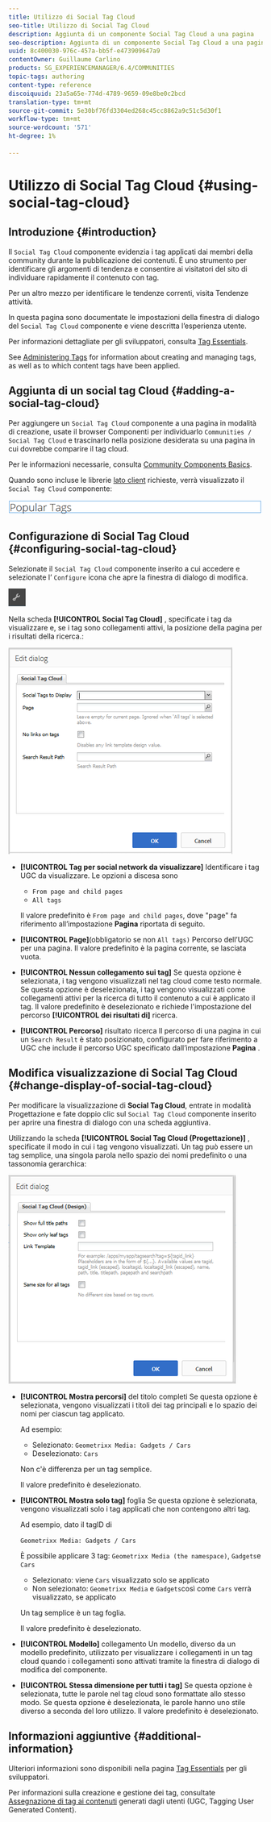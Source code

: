 ```yaml
---
title: Utilizzo di Social Tag Cloud
seo-title: Utilizzo di Social Tag Cloud
description: Aggiunta di un componente Social Tag Cloud a una pagina
seo-description: Aggiunta di un componente Social Tag Cloud a una pagina
uuid: 8c400030-976c-457a-bb5f-e473909647a9
contentOwner: Guillaume Carlino
products: SG_EXPERIENCEMANAGER/6.4/COMMUNITIES
topic-tags: authoring
content-type: reference
discoiquuid: 23a5a65e-774d-4789-9659-09e8be0c2bcd
translation-type: tm+mt
source-git-commit: 5e30bf76fd3304ed268c45cc8862a9c51c5d30f1
workflow-type: tm+mt
source-wordcount: '571'
ht-degree: 1%

---
```



# Utilizzo di Social Tag Cloud {#using-social-tag-cloud}

## Introduzione {#introduction}

Il `Social Tag Cloud` componente evidenzia i tag applicati dai membri della community durante la pubblicazione dei contenuti. È uno strumento per identificare gli argomenti di tendenza e consentire ai visitatori del sito di individuare rapidamente il contenuto con tag.

Per un altro mezzo per identificare le tendenze correnti, visita Tendenze [](trends.md)attività.

In questa pagina sono documentate le impostazioni della finestra di dialogo del `Social Tag Cloud` componente e viene descritta l’esperienza utente.

Per informazioni dettagliate per gli sviluppatori, consulta [Tag Essentials](tag.md).

See [Administering Tags](../../help/sites-administering/tags.md) for information about creating and managing tags, as well as to which content tags have been applied.

## Aggiunta di un social tag Cloud {#adding-a-social-tag-cloud}

Per aggiungere un `Social Tag Cloud` componente a una pagina in modalità di creazione, usate il browser Componenti per individuarlo `Communities / Social Tag Cloud` e trascinarlo nella posizione desiderata su una pagina in cui dovrebbe comparire il tag cloud.

Per le informazioni necessarie, consulta [Community Components Basics](basics.md).

Quando sono incluse le librerie [lato client](tag.md#essentials-for-client-side) richieste, verrà visualizzato il `Social Tag Cloud` componente:

![chlimage_1-303](assets/chlimage_1-303.png)

## Configurazione di Social Tag Cloud {#configuring-social-tag-cloud}

Selezionate il `Social Tag Cloud` componente inserito a cui accedere e selezionate l’ `Configure` icona che apre la finestra di dialogo di modifica.

![chlimage_1-304](assets/chlimage_1-304.png)

Nella scheda **[!UICONTROL Social Tag Cloud]** , specificate i tag da visualizzare e, se i tag sono collegamenti attivi, la posizione della pagina per i risultati della ricerca.:

![chlimage_1-305](assets/chlimage_1-305.png)

* **[!UICONTROL Tag per social network da visualizzare]** Identificare i tag UGC da visualizzare. Le opzioni a discesa sono

   * `From page and child pages`
   * `All tags`

   Il valore predefinito è `From page and child pages`, dove &quot;page&quot; fa riferimento all’impostazione **Pagina** riportata di seguito.

* **[!UICONTROL Page]**(obbligatorio se non 
`All tags)` Percorso dell’UGC per una pagina. Il valore predefinito è la pagina corrente, se lasciata vuota.

* **[!UICONTROL Nessun collegamento sui tag]** Se questa opzione è selezionata, i tag vengono visualizzati nel tag cloud come testo normale. Se questa opzione è deselezionata, i tag vengono visualizzati come collegamenti attivi per la ricerca di tutto il contenuto a cui è applicato il tag. Il valore predefinito è deselezionato e richiede l&#39;impostazione del percorso **[!UICONTROL dei risultati di]** ricerca.

* **[!UICONTROL Percorso]** risultato ricerca Il percorso di una pagina in cui un 
`Search Result` è stato posizionato, configurato per fare riferimento a UGC che include il percorso UGC specificato dall’impostazione **Pagina** .

## Modifica visualizzazione di Social Tag Cloud {#change-display-of-social-tag-cloud}

Per modificare la visualizzazione di **Social Tag Cloud**, entrate in modalità [](../../help/sites-authoring/default-components-designmode.md) Progettazione e fate doppio clic sul `Social Tag Cloud` componente inserito per aprire una finestra di dialogo con una scheda aggiuntiva.

Utilizzando la scheda **[!UICONTROL Social Tag Cloud (Progettazione)]** , specificate il modo in cui i tag vengono visualizzati. Un tag può essere un tag semplice, una singola parola nello spazio dei nomi predefinito o una tassonomia gerarchica:

![chlimage_1-306](assets/chlimage_1-306.png)

* **[!UICONTROL Mostra percorsi]** del titolo completi Se questa opzione è selezionata, vengono visualizzati i titoli dei tag principali e lo spazio dei nomi per ciascun tag applicato.

   Ad esempio:

   * Selezionato: `Geometrixx Media: Gadgets / Cars`
   * Deselezionato: `Cars`

   Non c&#39;è differenza per un tag semplice.

   Il valore predefinito è deselezionato.

* **[!UICONTROL Mostra solo tag]** foglia Se questa opzione è selezionata, vengono visualizzati solo i tag applicati che non contengono altri tag.

   Ad esempio, dato il tagID di

   `Geometrixx Media: Gadgets / Cars`

   È possibile applicare 3 tag: `Geometrixx Media (the namespace)`, `Gadgets`e `Cars`

   * Selezionato: viene `Cars` visualizzato solo se applicato
   * Non selezionato: `Geometrixx Media` e `Gadgets`così come `Cars` verrà visualizzato, se applicato

   Un tag semplice è un tag foglia.

   Il valore predefinito è deselezionato.

* **[!UICONTROL Modello]** collegamento Un modello, diverso da un modello predefinito, utilizzato per visualizzare i collegamenti in un tag cloud quando i collegamenti sono attivati tramite la finestra di dialogo di modifica del componente.

* **[!UICONTROL Stessa dimensione per tutti i tag]** Se questa opzione è selezionata, tutte le parole nel tag cloud sono formattate allo stesso modo. Se questa opzione è deselezionata, le parole hanno uno stile diverso a seconda del loro utilizzo. Il valore predefinito è deselezionato.

## Informazioni aggiuntive {#additional-information}

Ulteriori informazioni sono disponibili nella pagina [Tag Essentials](tag.md) per gli sviluppatori.

Per informazioni sulla creazione e gestione dei tag, consultate [Assegnazione di tag ai contenuti](tag-ugc.md) generati dagli utenti (UGC, Tagging User Generated Content).
